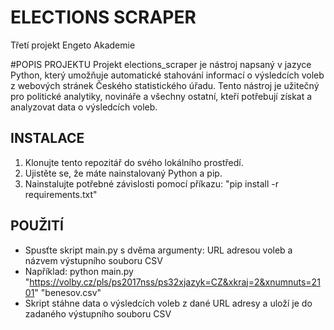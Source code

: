 # ELECTIONS SCRAPER
Třetí projekt Engeto Akademie

#POPIS PROJEKTU
Projekt elections_scraper je nástroj napsaný v jazyce Python, který umožňuje automatické stahování informací o výsledcích voleb z webových stránek Českého statistického úřadu. Tento nástroj je užitečný pro politické analytiky, novináře a všechny ostatní, kteří potřebují získat a analyzovat data o výsledcích voleb.

## INSTALACE
1. Klonujte tento repozitář do svého lokálního prostředí.
2. Ujistěte se, že máte nainstalovaný Python a pip.
3. Nainstalujte potřebné závislosti pomocí příkazu:
   "pip install -r requirements.txt"

## POUŽITÍ
- Spusťte skript main.py s dvěma argumenty: URL adresou voleb a názvem výstupního souboru CSV
- Například:
python main.py "https://volby.cz/pls/ps2017nss/ps32xjazyk=CZ&xkraj=2&xnumnuts=2101" "benesov.csv"
- Skript stáhne data o výsledcích voleb z dané URL adresy a uloží je do zadaného výstupního souboru CSV
